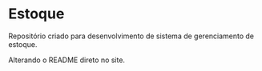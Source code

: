 # Estoque
 Repositório criado para desenvolvimento de sistema de gerenciamento de estoque.

Alterando o README direto no site.
